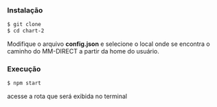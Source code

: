 ### Instalação 
```bash
$ git clone 
$ cd chart-2 
```

Modifique o arquivo **config.json** e selecione o local onde se encontra o caminho do MM-DIRECT a partir da home do usuário.

### Execução
```bash
$ npm start
```

acesse a rota que será exibida no terminal
